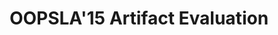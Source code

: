 ---
title: OOPSLA'15 Artifact Evaluation
redirect_from:
    - /papers/oopsla15-artifact/
    - /publications/oopsla15-artifact/
redirect_to:
    - https://github.com/msteindorfer/oopsla15-artifacts/
---    